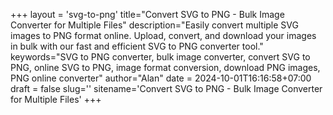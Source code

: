 +++
layout = 'svg-to-png'
title="Convert SVG to PNG - Bulk Image Converter for Multiple Files"
description="Easily convert multiple SVG images to PNG format online. Upload, convert, and download your images in bulk with our fast and efficient SVG to PNG converter tool."
keywords="SVG to PNG converter, bulk image converter, convert SVG to PNG, online SVG to PNG, image format conversion, download PNG images, PNG online converter"
author="Alan"
date = 2024-10-01T16:16:58+07:00
draft = false
slug=''
sitename='Convert SVG to PNG - Bulk Image Converter for Multiple Files'
+++